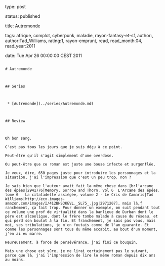 type: post
status: published
title: Autremonde
tags:  afrique,  complot,  cyberpunk,  maladie,  rayon-fantasy-et-sf, author:, author:Tad_Williams, rating:1, rayon-emprunt, read, read_month:04, read_year:2011
date: Tue Apr 26 00:00:00 CEST 2011
~~~~~~
# Autremonde

## Series

 * [Autremonde](../series/Autremonde.md)

## Review

Oh bon sang.  
C'est pas tous les jours que je suis déçu à ce point.  
Peut-être qu'il s'agit simplement d'une overdose.  
Ou peut-être que ce roman est juste une bouse infecte et surgonflée.  
Je veux, dire, 650 pages juste pour introduire les personnages et la situation, j'ai l'impression que c'est un peu trop, non ?  
Je sais bien que l'auteur avait fait la même chose dans [b:l'arcane des épées|2941776|Memory, Sorrow and Thorn, Vol 6  L'Arcane des épées, tome 6   La citatadelle assiégée, volume 2 - Le Cris de Camaris|Tad Williams|http://ecx.images-amazon.com/images/I/412BHS3KEVL._SL75_.jpg|2971207], mais là,f ranchement, ça fait trop. Pour donner un exemple, on suit pendant tout ce volume une prof de virtualité dans la banlieue de Durban dont le père est alcoolique, dont le frère tombe malade à cause du réseau, et qui perd son boulot à la fin. Et franchement, je sais pas vous, mais moi, ses tribulations, je m'en foutais comme de l'an quarante. Et comme les personnages sont tous du même accabit, au bout d'un moment, j'en ai eu marre.  
Heureusement, à force de persévérance, j'ai fini ce bouquin.  
Mais une chose est sûre, je ne lirai certainement pas le suivant, parce que là, j'ai l'impression de lire le même roman depuis dix ans au moins.